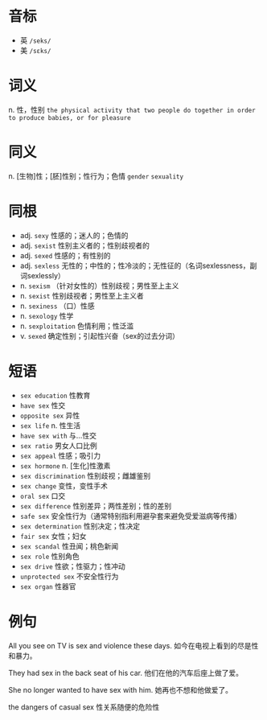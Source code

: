 # 音标

- 英 `/seks/`
- 美 `/sɛks/`

# 词义

n. 性，性别
`the physical activity that two people do together in order to produce babies, or for pleasure`

# 同义

n. [生物]性；[胚]性别；性行为；色情
`gender` `sexuality`

# 同根

- adj. `sexy` 性感的；迷人的；色情的
- adj. `sexist` 性别主义者的；性别歧视者的
- adj. `sexed` 性感的；有性别的
- adj. `sexless` 无性的；中性的；性冷淡的；无性征的（名词sexlessness，副词sexlessly）
- n. `sexism` （针对女性的）性别歧视；男性至上主义
- n. `sexist` 性别歧视者；男性至上主义者
- n. `sexiness` （口）性感
- n. `sexology` 性学
- n. `sexploitation` 色情利用；性泛滥
- v. `sexed` 确定性别；引起性兴奋（sex的过去分词）

# 短语

- `sex education` 性教育
- `have sex` 性交
- `opposite sex` 异性
- `sex life` n. 性生活
- `have sex with` 与…性交
- `sex ratio` 男女人口比例
- `sex appeal` 性感；吸引力
- `sex hormone` n. [生化]性激素
- `sex discrimination` 性别歧视；雌雄鉴别
- `sex change` 变性，变性手术
- `oral sex` 口交
- `sex difference` 性别差异；两性差别；性的差别
- `safe sex` 安全性行为（通常特别指利用避孕套来避免受爱滋病等传播）
- `sex determination` 性别决定；性决定
- `fair sex` 女性；妇女
- `sex scandal` 性丑闻；桃色新闻
- `sex role` 性别角色
- `sex drive` 性欲；性驱力；性冲动
- `unprotected sex` 不安全性行为
- `sex organ` 性器官

# 例句

All you see on TV is sex and violence these days.
如今在电视上看到的尽是性和暴力。

They had sex in the back seat of his car.
他们在他的汽车后座上做了爱。

She no longer wanted to have sex with him.
她再也不想和他做爱了。

the dangers of casual sex
性关系随便的危险性


